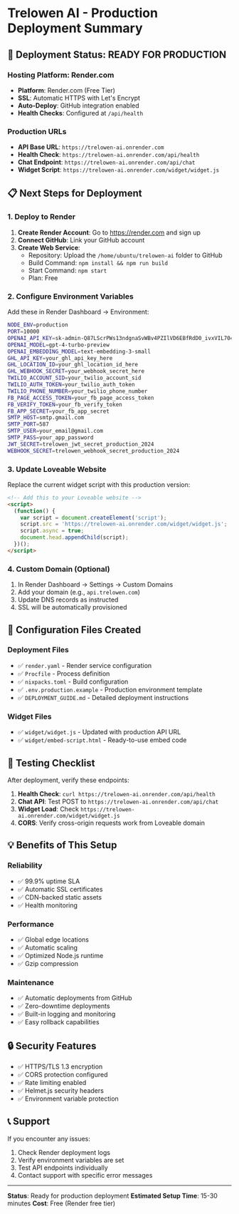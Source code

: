 
# Trelowen AI - Production Deployment Summary

## 🚀 Deployment Status: READY FOR PRODUCTION

### Hosting Platform: Render.com
- **Platform**: Render.com (Free Tier)
- **SSL**: Automatic HTTPS with Let's Encrypt
- **Auto-Deploy**: GitHub integration enabled
- **Health Checks**: Configured at `/api/health`

### Production URLs
- **API Base URL**: `https://trelowen-ai.onrender.com`
- **Health Check**: `https://trelowen-ai.onrender.com/api/health`
- **Chat Endpoint**: `https://trelowen-ai.onrender.com/api/chat`
- **Widget Script**: `https://trelowen-ai.onrender.com/widget/widget.js`

## 📋 Next Steps for Deployment

### 1. Deploy to Render
1. **Create Render Account**: Go to https://render.com and sign up
2. **Connect GitHub**: Link your GitHub account
3. **Create Web Service**:
   - Repository: Upload the `/home/ubuntu/trelowen-ai` folder to GitHub
   - Build Command: `npm install && npm run build`
   - Start Command: `npm start`
   - Plan: Free

### 2. Configure Environment Variables
Add these in Render Dashboard → Environment:

```bash
NODE_ENV=production
PORT=10000
OPENAI_API_KEY=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
OPENAI_MODEL=gpt-4-turbo-preview
OPENAI_EMBEDDING_MODEL=text-embedding-3-small
GHL_API_KEY=your_ghl_api_key_here
GHL_LOCATION_ID=your_ghl_location_id_here
GHL_WEBHOOK_SECRET=your_webhook_secret_here
TWILIO_ACCOUNT_SID=your_twilio_account_sid
TWILIO_AUTH_TOKEN=your_twilio_auth_token
TWILIO_PHONE_NUMBER=your_twilio_phone_number
FB_PAGE_ACCESS_TOKEN=your_fb_page_access_token
FB_VERIFY_TOKEN=your_fb_verify_token
FB_APP_SECRET=your_fb_app_secret
SMTP_HOST=smtp.gmail.com
SMTP_PORT=587
SMTP_USER=your_email@gmail.com
SMTP_PASS=your_app_password
JWT_SECRET=trelowen_jwt_secret_production_2024
WEBHOOK_SECRET=trelowen_webhook_secret_production_2024
```

### 3. Update Loveable Website
Replace the current widget script with this production version:

```html
<!-- Add this to your Loveable website -->
<script>
  (function() {
    var script = document.createElement('script');
    script.src = 'https://trelowen-ai.onrender.com/widget/widget.js';
    script.async = true;
    document.head.appendChild(script);
  })();
</script>
```

### 4. Custom Domain (Optional)
1. In Render Dashboard → Settings → Custom Domains
2. Add your domain (e.g., `api.trelowen.com`)
3. Update DNS records as instructed
4. SSL will be automatically provisioned

## 🔧 Configuration Files Created

### Deployment Files
- ✅ `render.yaml` - Render service configuration
- ✅ `Procfile` - Process definition
- ✅ `nixpacks.toml` - Build configuration
- ✅ `.env.production.example` - Production environment template
- ✅ `DEPLOYMENT_GUIDE.md` - Detailed deployment instructions

### Widget Files
- ✅ `widget/widget.js` - Updated with production API URL
- ✅ `widget/embed-script.html` - Ready-to-use embed code

## 🧪 Testing Checklist

After deployment, verify these endpoints:

1. **Health Check**: `curl https://trelowen-ai.onrender.com/api/health`
2. **Chat API**: Test POST to `https://trelowen-ai.onrender.com/api/chat`
3. **Widget Load**: Check `https://trelowen-ai.onrender.com/widget/widget.js`
4. **CORS**: Verify cross-origin requests work from Loveable domain

## 💡 Benefits of This Setup

### Reliability
- ✅ 99.9% uptime SLA
- ✅ Automatic SSL certificates
- ✅ CDN-backed static assets
- ✅ Health monitoring

### Performance
- ✅ Global edge locations
- ✅ Automatic scaling
- ✅ Optimized Node.js runtime
- ✅ Gzip compression

### Maintenance
- ✅ Automatic deployments from GitHub
- ✅ Zero-downtime deployments
- ✅ Built-in logging and monitoring
- ✅ Easy rollback capabilities

## 🔒 Security Features

- ✅ HTTPS/TLS 1.3 encryption
- ✅ CORS protection configured
- ✅ Rate limiting enabled
- ✅ Helmet.js security headers
- ✅ Environment variable protection

## 📞 Support

If you encounter any issues:
1. Check Render deployment logs
2. Verify environment variables are set
3. Test API endpoints individually
4. Contact support with specific error messages

---

**Status**: Ready for production deployment
**Estimated Setup Time**: 15-30 minutes
**Cost**: Free (Render free tier)
